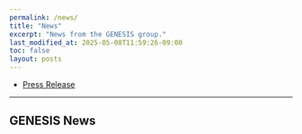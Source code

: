 ```yaml
---
permalink: /news/
title: "News"
excerpt: "News from the GENESIS group."
last_modified_at: 2025-05-08T11:59:26-09:00
toc: false
layout: posts
---
```


- [Press Release](/press-release/)

---

## GENESIS News
